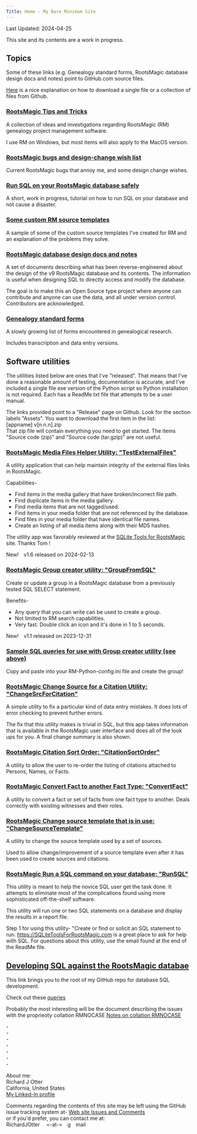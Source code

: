 ```yaml
---
Title: Home - My Bare Minimum Site
---
```


Last Updated: 2024-04-25

This site and its contents are a work in progress.

## Topics

Some of these links (e.g. Genealogy standard forms, RootsMagic database design docs and notes) point to GitHub.com source files.

[Here](https://zapier.com/blog/how-to-download-from-github/) is a nice explanation on how to download a single file or a collection of files from Github.

### [RootsMagic Tips and Tricks](tips/RootsMagic_Tips_and_Tricks.html)

A collection of ideas and investigations regarding RootsMagic (RM) genealogy project management software.

I use RM on Windows, but most items will also apply to the MacOS version.

### [RootsMagic bugs and design-change wish list](RootsMagic_Bugs_and_WishList.html)

Current RootsMagic bugs that annoy me, and some design change wishes.

### [Run SQL on your RootsMagic database safely](Run_SQL_on_RM_database.html)

A short, work in progress, tutorial on how to run SQL on your database and not cause a disaster.

### [Some custom RM source templates](SourceTemplate/Source_templates.html)

A sample of some of the custom source templates I've created for RM and an explanation of the problems they solve.

### [RootsMagic database design docs and notes](https://github.com/ricko2001/RootsMagic_Database_Design/tree/main/Tables)

A set of documents describing what has been reverse-engineered about the
design of the v9 RootsMagic database and its contents.
The information is useful when designing SQL to directly access and modify
the database.

The goal is to make this an Open Source type project where anyone can contribute and anyone can use the data, and all under version control.
Contributors are acknowledged.

### [Genealogy standard forms](https://github.com/ricko2001/Standard-forms-for-genealogy)

A slowly growing list of forms encountered in genealogical research.

Includes transcription and data entry versions.

<!-- ### [Genealogy Scripts repo Read Me file](https://github.com/ricko2001/Genealogy-scripts/blob/main/README.md)

This is a summary of what's in the Genealogy Scripts repo, similar to this page. -->

## Software utilities

The utilities listed below are ones that I've "released". That means that I've done a reasonable amount of testing, documentation is accurate, and I've included a single file exe version of the Python script so Python installation is not required. Each has a ReadMe.txt file that attempts to be a user manual.

The links provided point to a "Release" page on Github. Look for the section labels "Assets". You want to download the first item in the list:\
 [appname] v[n.n.n].zip\
That zip file will contain everything you need to get started. The items "Source code (zip)" and "Source code (tar.gzip)" are not useful.

### [RootsMagic Media Files Helper Utility: "TestExternalFiles"](https://github.com/ricko2001/Genealogy-scripts/releases/tag/TestExternalFiles_v1.6.0.0)

A utility application that can help maintain integrity of the external files links in RootsMagic.

Capabilities-

* Find items in the media gallery that have broken/incorrect file path.
* Find duplicate items in the media gallery.
* Find media items that are not tagged/used.
* Find items in your media folder that are not referenced by the database.
* Find files in your media folder that have identical file names.
* Create an listing of all media items along with their MD5 hashes.

The utility app was favorably reviewed at the [SQLite Tools for RootsMagic](https://sqlitetoolsforrootsmagic.com/new-app-aids-media-management) site. Thanks Tom !

New!&emsp;v1.6 released on 2024-02-13

### [RootsMagic Group creator utility: "GroupFromSQL"](https://github.com/ricko2001/Genealogy-scripts/releases/tag/GroupFromSQL_v1.1.0.0)

Create or update a group in a RootsMagic database from a previously tested SQL SELECT statement.

Benefits-

* Any query that you can write can be used to create a group.
* Not limited to RM search capabilities.
* Very fast. Double click an icon and it's done in 1 to 5 seconds.

New!&emsp;v1.1 released on 2023-12-31

### [Sample SQL queries for use with Group creator utility (see above)](https://github.com/ricko2001/Genealogy-scripts/tree/main/RM%20-SQL%20for%20creating%20useful%20groups)

Copy and paste into your RM-Python-config.ini file and create the group!

### [RootsMagic Change Source for a Citation Utility: "ChangeSrcForCitation"](https://github.com/ricko2001/Genealogy-scripts/releases/tag/ChangeSrcForCitation_v1.0.0.0)

A simple utility to fix a particular kind of data entry mistakes. It does lots of error checking to prevent further errors.

The fix that this utility makes is trivial in SQL, but this app takes information that is available in the RootsMagic user interface and does all of the look ups for you. A final change summary is also shown.

### [RootsMagic Citation Sort Order: "CitationSortOrder"](https://github.com/ricko2001/Genealogy-scripts/releases/tag/CitationSortOrder_v1.0.0.0)

A utility to allow the user to re-order the listing of citations attached to Persons, Names, or Facts.

### [RootsMagic Convert Fact to another Fact Type: "ConvertFact"](https://github.com/ricko2001/Genealogy-scripts/releases/tag/ConvertFact_v1.0.0)

A utility to convert a fact or set of facts from one fact type to another. Deals correctly with existing witnesses and their roles.

### [RootsMagic Change source template that is in use: "ChangeSourceTemplate"](https://github.com/ricko2001/Genealogy-scripts/releases/tag/ChangeSourceTemplate_v1.0.0)

A utility to change the source template used by a set of sources.

Used to allow change/improvement of a source template even after it has been used to create sources and citations.

### [RootsMagic Run a SQL command on your database: "RunSQL"](https://github.com/ricko2001/Genealogy-scripts/releases/tag/RunSQL_v1.0.0)

This utility is meant to help the novice SQL user get the task done.
It attempts to eliminate most of the complications found using more sophisticated
off-the-shelf software.

This utility will run one or two SQL statements on a database and display the
results in a report file.

Step 1 for using this utility- "Create or find or solicit an SQL statement to run.
<https://SQLiteToolsForRootsMagic.com> is a great place to ask for help with SQL.
For questions about this utility, use the email found at the end of the ReadMe file.

## [Developing SQL against the RootsMagic databae](https://github.com/ricko2001/Genealogy-scripts)

This link brings you to the root of my GitHub repo for database SQL development.

Check out these [queries](https://github.com/ricko2001/Genealogy-scripts/tree/main/RM%20-SQL%20for%20creating%20useful%20groups)

Probably the most interesting will be the document describing the issues with the
proprieoty collation RMNOCASE [Notes on collation RMNOCASE](https://github.com/ricko2001/Genealogy-scripts/blob/main/Notes%20on%20collation%20RMNOCASE.md)

\-\
\-\
\-\
\-\
\-\
\-\
\-

About me:\
Richard J Otter\
California, United States\
[My Linked-In profile](https://www.linkedin.com/in/richardotter/)

Comments regarding the contents of this site may be left using the GitHub issue tracking system at-
[Web site Issues and Comments](https://github.com/RichardOtter/RichardOtter.github.io/issues)\
or if you'd prefer, you can contact me at:\
RichardJOtter &emsp;=-at-=&emsp;g&emsp;mail
